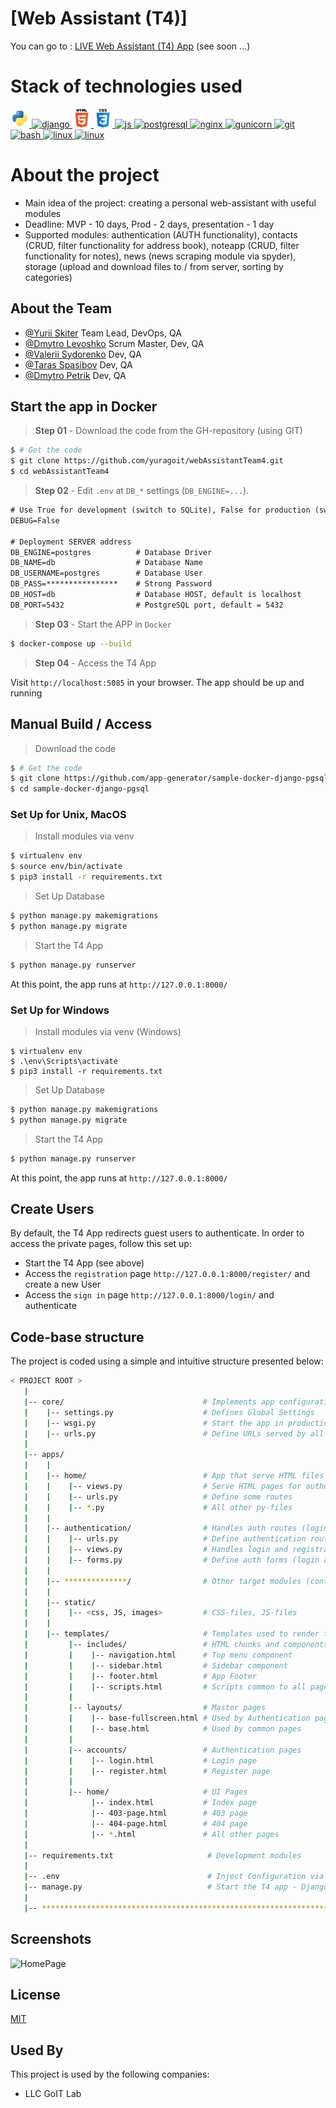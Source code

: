 # [Web Assistant (T4)]

You can go to :
<a href='https://fly.dev/' target="_blank">LIVE Web Assistant (T4) App</a> (see soon ...)

# Stack of technologies used
<a href="https://www.python.org" target="_blank" rel="noreferrer"> <img src="https://raw.githubusercontent.com/devicons/devicon/master/icons/python/python-original.svg" alt="python" width="30" height="30"/> </a> 
<a href="https://www.djangoproject.com" target="_blank" rel="noreferrer"> <img src="https://www.vectorlogo.zone/logos/djangoproject/djangoproject-icon.svg" alt="django" width="30" height="30"/> </a> 
<a href="https://www.w3.org/html/" target="_blank" rel="noreferrer"> <img src="https://raw.githubusercontent.com/devicons/devicon/master/icons/html5/html5-original-wordmark.svg" alt="html5" width="30" height="30"/> </a> 
<a href="https://www.w3schools.com/css/" target="_blank" rel="noreferrer"> <img src="https://raw.githubusercontent.com/devicons/devicon/master/icons/css3/css3-original-wordmark.svg" alt="css3" width="30" height="30"/> </a>
<a href="https://www.w3schools.com/js/" target="_blank" rel="noreferrer"> <img src="https://www.vectorlogo.zone/logos/javascript/javascript-icon.svg" alt="js" width="30" height="30"/> </a>
<a href="https://www.postgresql.org/" target="_blank" rel="noreferrer"> <img src="https://www.vectorlogo.zone/logos/postgresql/postgresql-icon.svg" alt="postgresql" width="30" height="30"/> </a>
<a href="http://nginx.org/" target="_blank" rel="noreferrer"> <img src="https://www.vectorlogo.zone/logos/nginx/nginx-icon.svg" alt="nginx" width="30" height="30"/> </a>
<a href="https://gunicorn.org/" target="_blank" rel="noreferrer"> <img src="https://www.vectorlogo.zone/logos/gunicorn/gunicorn-icon.svg" alt="gunicorn" width="30" height="30"/> </a>
<a href="https://git-scm.com/" target="_blank" rel="noreferrer"> <img src="https://www.vectorlogo.zone/logos/git-scm/git-scm-icon.svg" alt="git" width="30" height="30"/> </a>
<a href="https://www.w3schools.io/terminal/bash-tutorials/" target="_blank" rel="noreferrer"> <img src="https://www.vectorlogo.zone/logos/gnu_bash/gnu_bash-icon.svg" alt="bash" width="30" height="30"/> </a>
<a href="https://www.linux.org/" target="_blank" rel="noreferrer"> <img src="https://www.vectorlogo.zone/logos/linux/linux-icon.svg" alt="linux" width="30" height="30"/> </a>
<a href="https://getbootstrap.com/" target="_blank" rel="noreferrer"> <img src="https://www.vectorlogo.zone/logos/getbootstrap/getbootstrap-icon.svg" alt="linux" width="30" height="30"/> </a>

# About the project

- Main idea of the project: creating a personal web-assistant with useful modules
- Deadline: MVP - 10 days, Prod - 2 days, presentation - 1 day
- Supported modules: authentication (AUTH functionality), contacts (CRUD, filter functionality for address book), noteapp (CRUD, filter functionality for notes), news (news scraping module via spyder), storage (upload and download files to / from server, sorting by categories)

## About the Team

- [@Yurii Skiter](https://github.com/yuragoit) Team Lead, DevOps, QA
- [@Dmytro Levoshko](https://github.com/DmytroLievoshko) Scrum Master, Dev, QA
- [@Valerii Sydorenko](https://github.com/ErizoUA) Dev, QA
- [@Taras Spasibov](https://github.com/Tarassp) Dev, QA
- [@Dmytro Petrik](https://github.com/PetrikDima) Dev, QA

## Start the app in Docker

> **Step 01** - Download the code from the GH-repository (using GIT) 

```bash
$ # Get the code
$ git clone https://github.com/yuragoit/webAssistantTeam4.git
$ cd webAssistantTeam4
```

> **Step 02** - Edit `.env` at `DB_*` settings (`DB_ENGINE=...`).

```txt
# Use True for development (switch to SQLite), False for production (switch to Postgres + Gunicorn + Nginx)
DEBUG=False

# Deployment SERVER address
DB_ENGINE=postgres          # Database Driver
DB_NAME=db                  # Database Name
DB_USERNAME=postgres        # Database User
DB_PASS=****************    # Strong Password 
DB_HOST=db                  # Database HOST, default is localhost 
DB_PORT=5432                # PostgreSQL port, default = 5432 

```

> **Step 03** - Start the APP in `Docker`

```bash
$ docker-compose up --build 
```

> **Step 04** - Access the T4 App

Visit `http://localhost:5085` in your browser. The app should be up and running

## Manual Build / Access

> Download the code 

```bash
$ # Get the code
$ git clone https://github.com/app-generator/sample-docker-django-pgsql.git
$ cd sample-docker-django-pgsql
```

### Set Up for Unix, MacOS

> Install modules via venv  

```bash
$ virtualenv env
$ source env/bin/activate
$ pip3 install -r requirements.txt
```

> Set Up Database

```bash
$ python manage.py makemigrations
$ python manage.py migrate
```

> Start the T4 App

```bash
$ python manage.py runserver
```

At this point, the app runs at `http://127.0.0.1:8000/`

### Set Up for Windows

> Install modules via venv (Windows) 

```
$ virtualenv env
$ .\env\Scripts\activate
$ pip3 install -r requirements.txt
```

> Set Up Database

```bash
$ python manage.py makemigrations
$ python manage.py migrate
```

> Start the T4 App

```bash
$ python manage.py runserver
```

At this point, the app runs at `http://127.0.0.1:8000/`

## Create Users

By default, the T4 App redirects guest users to authenticate. In order to access the private pages, follow this set up: 

- Start the T4 App (see above)
- Access the `registration` page `http://127.0.0.1:8000/register/` and create a new User
- Access the `sign in` page `http://127.0.0.1:8000/login/` and authenticate

## Code-base structure

The project is coded using a simple and intuitive structure presented below:

```bash
< PROJECT ROOT >
   |
   |-- core/                               # Implements app configuration
   |    |-- settings.py                    # Defines Global Settings
   |    |-- wsgi.py                        # Start the app in production
   |    |-- urls.py                        # Define URLs served by all apps/nodes
   |
   |-- apps/
   |    |
   |    |-- home/                          # App that serve HTML files
   |    |    |-- views.py                  # Serve HTML pages for authenticated users
   |    |    |-- urls.py                   # Define some routes
   |    |    |-- *.py                      # All other py-files    
   |    |
   |    |-- authentication/                # Handles auth routes (login and register)
   |    |    |-- urls.py                   # Define authentication routes  
   |    |    |-- views.py                  # Handles login and registration  
   |    |    |-- forms.py                  # Define auth forms (login and register) 
   |    |
   |    |-- **************/                # Other target modules (contacts, noteapp, news, storage)
   |    |
   |    |-- static/
   |    |    |-- <css, JS, images>         # CSS-files, JS-files
   |    |
   |    |-- templates/                     # Templates used to render target pages
   |         |-- includes/                 # HTML chunks and components
   |         |    |-- navigation.html      # Top menu component
   |         |    |-- sidebar.html         # Sidebar component
   |         |    |-- footer.html          # App Footer
   |         |    |-- scripts.html         # Scripts common to all pages
   |         |
   |         |-- layouts/                  # Master pages
   |         |    |-- base-fullscreen.html # Used by Authentication pages
   |         |    |-- base.html            # Used by common pages
   |         |
   |         |-- accounts/                 # Authentication pages
   |         |    |-- login.html           # Login page
   |         |    |-- register.html        # Register page
   |         |
   |         |-- home/                     # UI Pages
   |              |-- index.html           # Index page
   |              |-- 403-page.html        # 403 page
   |              |-- 404-page.html        # 404 page
   |              |-- *.html               # All other pages
   |
   |-- requirements.txt                     # Development modules
   |
   |-- .env                                 # Inject Configuration via Environment
   |-- manage.py                            # Start the T4 app - Django default start script
   |
   |-- ************************************************************************
```

## Screenshots

![HomePage](https://user-images.githubusercontent.com/101989870/218501244-8fe0c589-6c11-4498-b8cd-f78151c1f878.png)

## License

[MIT](https://choosealicense.com/licenses/mit/)

## Used By

This project is used by the following companies:

- LLC GoIT Lab